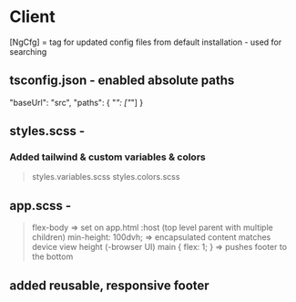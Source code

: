 # Client

[NgCfg] = tag for updated config files from default installation - used for searching

## tsconfig.json - enabled absolute paths
"baseUrl": "src",
"paths": { "*": ["*"] }

## styles.scss - <CSSReset>
### Added tailwind & custom variables & colors
> styles.variables.scss
> styles.colors.scss

## app.scss - <Layout>
> flex-body => set on app.html :host (top level parent with multiple children)
> min-height: 100dvh; => encapsulated content matches device view height (-browser UI)
> main { flex: 1; } => pushes footer to the bottom

## added reusable, responsive footer
